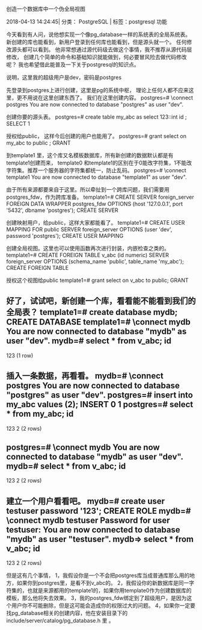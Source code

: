 
创造一个数据库中一个伪全局视图  

2018-04-13 14:24:45|  分类： PostgreSQL |  标签：postgresql  功能   


今天看到有人问，说他想实现一个像pg_database一样的系统表的全局系统表。
新创建的库也能看到，新用户登录到任何库也能看到，但是源头就一个。
任何修改源头都可以看到。
他非常想通过源代码级去做这个事情，我不推荐从源代码层修改，
创建几个简单的命令和基础知识就能做到，何必要冒风险去做代码修改呢？
我也希望借此能普及一下关于postgresql的知识点。

说明，这里我的超级用户是dev，密码是postgres

先登录到postgres上进行创建，这里是pg的系统中枢，
理论上任何人都不应来这里，更不用说在这里创建东西了。
我们在这里创建内容。
postgres=# \connect  postgres
You are now connected to database "postgres" as user "dev".

创建你要的源头表。
postgres=# create table my_abc as select 123::int id ;
SELECT 1

授权给public， 这样今后创建的用户也能用了。
postgres=# grant select on my_abc to public ;
GRANT

到template1 里，这个库又名模板数据库，所有新创建的数据默认都是有template1创建而来， template0 和template1的区别在于0能改字符集，1不能改字符集。推荐一个服务器的字符集都统一，防止乱码。
postgres=# \connect template1
You are now connected to database "template1" as user "dev".

由于所有来源都要来自于这里。所以牵扯到一个跨库问题，我们需要用postgres_fdw，作为跨库准备。
template1=# CREATE SERVER foreign_server FOREIGN DATA WRAPPER postgres_fdw OPTIONS (host '127.0.0.1', port '5432', dbname 'postgres');
CREATE SERVER

创建映射用户，给public，这样大家都能看了。
template1=# CREATE USER MAPPING FOR public SERVER foreign_server OPTIONS (user 'dev', password 'postgres');
CREATE USER MAPPING

创建全局视图。这里也可以使用函数再次进行封装，内嵌检查之类的。
template1=# CREATE FOREIGN TABLE v_abc (id numeric) SERVER foreign_server  OPTIONS (schema_name 'public', table_name 'my_abc');
CREATE FOREIGN TABLE

授权这个视图给public
template1=# grant select on v_abc to public;
GRANT

好了，试试吧，新创建一个库，看看能不能看到我们的全局表？
template1=# create database mydb;
CREATE DATABASE
template1=# \connect mydb
You are now connected to database "mydb" as user "dev".
mydb=# select * from v_abc;
 id  
-----
 123
(1 row)

插入一条数据，再看看。
mydb=# \connect postgres
You are now connected to database "postgres" as user "dev".
postgres=# insert into my_abc values (2);
INSERT 0 1
postgres=# select * from my_abc;
 id  
-----
 123
   2
(2 rows)

postgres=# \connect mydb
You are now connected to database "mydb" as user "dev".
mydb=# select * from v_abc;
 id  
-----
 123
   2
(2 rows)

建立一个用户看看吧。
mydb=# create user testuser password '123';
CREATE ROLE
mydb=# \connect mydb testuser
Password for user testuser:
You are now connected to database "mydb" as user "testuser".
mydb=> select * from v_abc;
 id  
-----
 123
   2
(2 rows)

但是这有几个事情，
1，我假设你是一个不会把postgres库当成普通库那么用的地方，如果你到postgres里，是看不到v_abc的。
2，我假设你的新数据库是同一字符集的，也就是来源都用的template1的，如果你用template0作为创建数据库的模板，那么他将失去效果。
3，我的postgres_fdw绑定到了超级用户，是因为这个用户你不可能删除，但是这可能会造成你的权限过大的问题。
4，如果你一定要找pg_database相关的创建内容，他在安装目录下的include/server/catalog/pg_database.h 里 。

